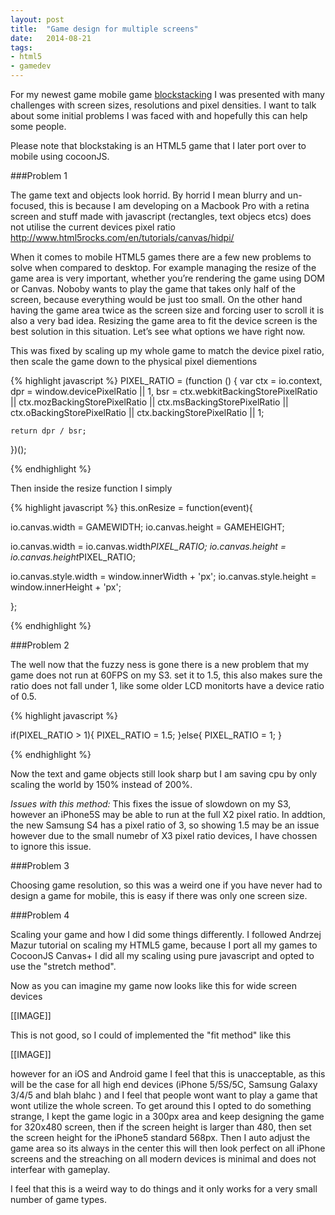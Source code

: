 ```yaml
---
layout: post
title:  "Game design for multiple screens"
date:	2014-08-21
tags:
- html5
- gamedev
---
```


For my newest game mobile game [blockstacking] I was presented with many challenges with screen sizes, resolutions and pixel densities. I want to talk about some initial problems I was faced with and hopefully this can help some people. 

Please note that blockstaking is an HTML5 game that I later port over to mobile using cocoonJS. 

###Problem 1

The game text and objects look horrid. 
By horrid I mean blurry and un-focused, this is because I am developing on a Macbook Pro with a retina screen and stuff made with javascript (rectangles, text objecs etcs) does not utilise the current devices pixel ratio 
http://www.html5rocks.com/en/tutorials/canvas/hidpi/

When it comes to mobile HTML5 games there are a few new problems to solve when compared to desktop. For example managing the resize of the game area is very important, whether you’re rendering the game using DOM or Canvas. Noboby wants to play the game that takes only half of the screen, because everything would be just too small. On the other hand having the game area twice as the screen size and forcing user to scroll it is also a very bad idea. Resizing the game area to fit the device screen is the best solution in this situation. Let’s see what options we have right now.

This was fixed by scaling up my whole game to match the device pixel ratio, then scale the game down to the physical pixel diementions 

{% highlight javascript %}
PIXEL_RATIO = (function () {
    var ctx = io.context,
        dpr = window.devicePixelRatio || 1,
        bsr = ctx.webkitBackingStorePixelRatio ||
              ctx.mozBackingStorePixelRatio ||
              ctx.msBackingStorePixelRatio ||
              ctx.oBackingStorePixelRatio ||
              ctx.backingStorePixelRatio || 1;

    return dpr / bsr;
})();

{% endhighlight %}
 
Then inside the resize function I simply 
	
{% highlight javascript %}
this.onResize = function(event){

io.canvas.width = GAMEWIDTH;
io.canvas.height = GAMEHEIGHT;

io.canvas.width = io.canvas.width*PIXEL_RATIO;
io.canvas.height = io.canvas.height*PIXEL_RATIO;

io.canvas.style.width = window.innerWidth + 'px';
io.canvas.style.height = window.innerHeight + 'px';

};	
	
{% endhighlight %}

###Problem 2

The well now that the fuzzy ness is gone there is a new problem that my game does not run at 60FPS on my S3.
set it to 1.5, this also makes sure the ratio does not fall under 1, like some older LCD monitorts have a device ratio of 0.5. 

{% highlight javascript %}

if(PIXEL_RATIO > 1){
	PIXEL_RATIO = 1.5;
}else{
	PIXEL_RATIO = 1;
}

{% endhighlight %}

Now the text and game objects still look sharp but I am saving cpu by only scaling the world by 150% instead of 200%.


*Issues with this method:* This fixes the issue of slowdown on my S3, however an iPhone5S may be able to run at the full X2 pixel ratio. In addtion, the new Samsung S4 has a pixel ratio of 3, so showing 1.5 may be an issue however due to the small numebr of X3 pixel ratio devices, I have chossen to ignore this issue.

###Problem 3

Choosing game resolution, so this was a weird one if you have never had to design a game for mobile, this is easy if there was only one screen size.

###Problem 4 

Scaling your game and how I did some things differently. 
I followed Andrzej Mazur tutorial on scaling my HTML5 game, because I port all my games to CocoonJS Canvas+ I did all my scaling using pure javascript and opted to use the "stretch method".

Now as you can imagine my game now looks like this for wide screen devices

[[IMAGE]]

This is not good, so I could of implemented the "fit method" like this 

[[IMAGE]]

however for an iOS and Android game I feel that this is unacceptable, as this will be the case for all high end devices (iPhone 5/5S/5C, Samsung Galaxy 3/4/5 and blah blahc ) and I feel that people wont want to play a game that wont utilize the whole screen. 
To get around this I opted to do something strange, I kept the game logic in a 300px area and keep designing the game for 320x480 screen, then if the screen height is larger than 480, then set the screen height for the iPhone5 standard 568px. Then I auto adjust the game area so its always in the center this will then look perfect on all iPhone screens and the streaching on all modern devices is minimal and does not interfear with gameplay. 

I feel that this is a weird way to do things and it only works for a very small number of game types. 



[blockstacking]: https://github.com/mojombo/jekyll
[jekyll]:    http://jekyllrb.com
